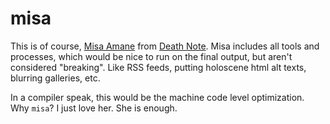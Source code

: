 # misa

This is of course, [Misa Amane](https://en.wikipedia.org/wiki/Misa_Amane) from
[Death Note](https://en.wikipedia.org/wiki/Death_Note). Misa includes all tools
and processes, which would be nice to run on the final output, but aren't considered
"breaking". Like RSS feeds, putting holoscene html alt texts, blurring galleries, etc.

In a compiler speak, this would be the machine code level optimization. Why `misa`?
I just love her. She is enough.
